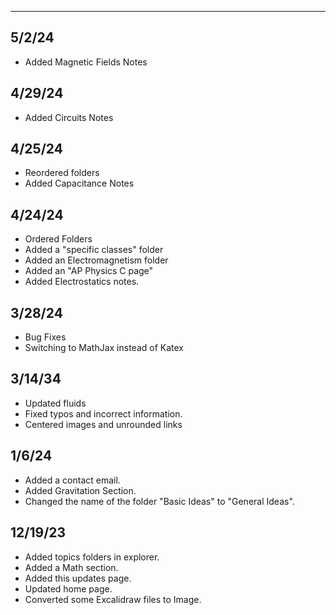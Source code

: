 - - -
## 5/2/24
- Added Magnetic Fields Notes
## 4/29/24
- Added Circuits Notes
## 4/25/24
- Reordered folders
- Added Capacitance Notes

## 4/24/24
- Ordered Folders
- Added a "specific classes" folder
- Added an Electromagnetism folder
- Added an "AP Physics C page"
- Added Electrostatics notes.
## 3/28/24
- Bug Fixes
- Switching to MathJax instead of Katex
## 3/14/34
- Updated fluids
- Fixed typos and incorrect information.
- Centered images and unrounded links
## 1/6/24
- Added a contact email.
- Added Gravitation Section.
- Changed the name of the folder "Basic Ideas" to "General Ideas".
## 12/19/23
- Added topics folders in explorer.
- Added a Math section.
- Added this updates page.
- Updated home page.
- Converted some Excalidraw files to Image.
